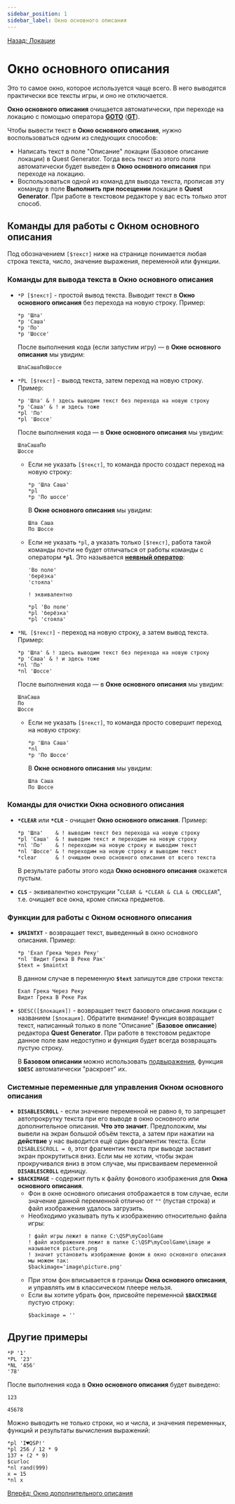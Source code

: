 ```yaml
---
sidebar_position: 1
sidebar_label: Окно основного описания
---
```

[Назад: Локации](../locations)

# Окно основного описания

Это то самое окно, которое используется чаще всего. В него выводятся практически все тексты игры, и оно не отключается.

**Окно основного описания** очищается автоматически, при переходе на локацию с помощью оператора **[GOTO](../goto)** (**[GT](../goto)**).

Чтобы вывести текст в **Окно основного описания**, нужно воспользоваться одним из следующих способов:

*  Написать текст в поле "Описание" локации (Базовое описание локации) в Quest Generator. Тогда весь текст из этого поля автоматически будет выведен в **Окно основного описания** при переходе на локацию.
*  Воспользоваться одной из команд для вывода текста, прописав эту команду в поле **Выполнить при посещении** локации в **Quest Generator**. При работе в текстовом редакторе у вас есть только этот способ.

## Команды для работы с Окном основного описания

Под обозначением `[$текст]` ниже на странице понимается любая строка текста, число, значение выражения, переменной или функции.

### Команды для вывода текста в Окно основного описания

* `*P [$текст]` - простой вывод текста. Выводит текст в **Окно основного описания** без перехода на новую строку. Пример: 
    ```qsp
    *p 'Шла'
    *p 'Саша'
    *p 'По'
    *p 'Шоссе'
    ```
     После выполнения кода (если запустим игру) — в **Окне основного описания** мы увидим:
    ```plain
    ШлаСашаПоШоссе
    ```

* `*PL [$текст]` - вывод текста, затем переход на новую строку. Пример:
    ```qsp
    *p 'Шла' & ! здесь выводим текст без перехода на новую строку
    *p 'Саша' & ! и здесь тоже
    *pl 'По'
    *pl 'Шоссе'
    ```
     После выполнения кода — в **Окне основного описания** мы увидим:
    ```plain
    ШлаСашаПо
    Шоссе
    ```
    *  Если не указать `[$текст]`, то команда просто создаст переход на новую строку:
        ```qsp
        *p 'Шла Саша'
        *pl
        *p 'По шоссе'
        ```
        В **Окне основного описания** мы увидим:
        ```plain
        Шла Саша
        По Шоссе
        ```
    * Если не указать `*pl`, а указать только `[$текст]`, работа такой команды почти не будет отличаться от работы команды с операторм **`*pl`**. Это называется **[неявный оператор](../hide/keywords_operator)**:
        ```qsp
        'Во поле'
        'берёзка'
        'стояла'

        ! эквивалентно

        *pl 'Во поле'
        *pl 'берёзка'
        *pl 'стояла'
        ```

* `*NL [$текст]` - переход на новую строку, а затем вывод текста. Пример:
    ```qsp
    *p 'Шла' & ! здесь выводим текст без перехода на новую строку
    *p 'Саша' & ! и здесь тоже
    *nl 'По'
    *nl 'Шоссе'
    ```
    После выполнения кода — в **Окне основного описания** мы увидим:
    ```plain
    ШлаСаша
    По
    Шоссе
    ```
    *  Если не указать `[$текст]`, то команда просто совершит переход на новую строку:
        ```qsp
        *p 'Шла Саша'
        *nl
        *p 'По Шоссе'
        ```
        В **Окне основного описания** мы увидим:
        ```plain
        Шла Саша
        По Шоссе
        ```

### Команды для очистки Окна основного описания

*  **`*CLEAR`** или **`*CLR`** - очищает **Окно основного описания**. Пример:
    ```qsp
    *p 'Шла'    & ! выводим текст без перехода на новую строку
    *pl 'Саша'  & ! выводим текст и переходим на новую строку
    *nl 'По'    & ! переходим на новую строку и выводим текст
    *nl 'Шоссе' & ! переходим на новую строку и выводим текст
    *clear      & ! очищаем окно основного описания от всего текста
    ```
    В результате работы этого кода **Окно основного описания** окажется пустым.

*  **`CLS`** - эквивалентно конструкции "`CLEAR & *CLEAR & CLA & CMDCLEAR`", т.е. очищает все окна, кроме списка предметов.

### Функции для работы с Окном основного описания

*  **`$MAINTXT`** - возвращает текст, выведенный в окно основного описания. Пример:
    ```qsp
    *p 'Ехал Грека Через Реку'
    *nl 'Видит Грека В Реке Рак'
    $text = $maintxt
    ```
    В данном случае в переменную **`$text`** запишутся две строки текста:
    ```plain
    Ехал Грека Через Реку
    Видит Грека В Реке Рак
    ```

*  `$DESC([$локация])` - возвращает текст базового описания локации с названием `[$локация]`. Обратите внимание! Функция возвращает текст, написанный только в поле "Описание" (**Базовое описание**) редактора **Quest Generator**. При работе в текстовом редакторе данное поле вам недоступно и функция будет всегда возвращать пустую строку.
    
    В **Базовом описании** можно использовать [подвыражения](../programming/strings/index#podvyrazhenija), функция **`$DESC`** автоматически "раскроет" их.

### Системные переменные для управления Окном основного описания

*  **`DISABLESCROLL`** - если значение переменной не равно `0`, то запрещает автопрокрутку текста при его выводе в окно основного или дополнительное описания. **Что это значит**. Предположим, мы вывели на экран большой объём текста, а затем при нажатии на **действие** у нас выводится ещё один фрагментик текста. Если `DISABLESCROLL = 0`, этот фрагментик текста при выводе заставит экран прокрутиться вниз. Если мы не хотим, чтобы экран прокручивался вниз в этом случае, мы присваиваем переменной **`DISABLESCROLL`** единицу.
* **`$BACKIMAGE`** - содержит путь к файлу фонового изображения для **Окна основного описания**.
    * Фон в окне основного описания отображается в том случае, если значение данной переменной отлично от `""` (пустая строка) и файл изображения удалось загрузить.
    * Необходимо указывать путь к изображению относительно файла игры:
        ```qsp
        ! файл игры лежит в папке C:\QSP\myCoolGame
        ! файл изображения лежит в папке C:\QSP\myCoolGame\image и называется picture.png
        ! значит установить изображение фоном в окно основного описания мы можем так:
        $backimage='image\picture.png'
        ```
    * При этом фон вписывается в границы **Окна основного описания**, и управлять им в классическом плеере нельзя.
    * Если вы хотите убрать фон, присвойте переменной **`$BACKIMAGE`** пустую строку:
        ```qsp
        $backimage = ''
        ```

## Другие примеры

```qsp
*P '1'
*PL '23'
*NL '456'
'78'
```

После выполнения кода в **Окно основного описания** будет выведено:

```plain
123

45678
```

Можно выводить не только строки, но и числа, и значения переменных, функций и результаты вычисления выражений:

```qsp
*pl 'I♥QSP!'
*pl 256 / 12 * 9
137 + (2 * 9)
$curloc
*nl rand(999)
x = 15
*nl x
```

[Вперёд: Окно дополнительного описания](stat)
